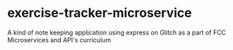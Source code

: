 # exercise-tracker-microservice
A kind of note keeping application using express on Glitch as a part of FCC Microservices and API's curriculum
